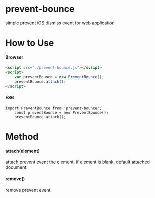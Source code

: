 # prevent-bounce
simple prevent iOS dismiss event for web application

# How to Use
#### Browser
```html
<script src="./prevent-bounce.js"></script>
<script>
    var preventBounce = new PreventBounce();
    preventBounce.attach();
</script>
```

#### ES6
```javscript
import PreventBounce from 'prevent-bounce';
    const preventBounce = new PreventBounce();
    preventBounce.attach();
```

# Method
#### attach(element)
attach prevent event the element. if element is blank, default attached document.

#### remove()
remove prevent event.


